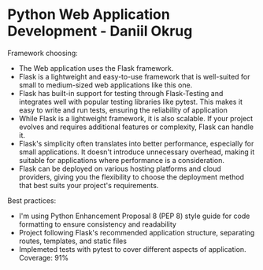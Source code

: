 # Python Web Application Development - Daniil Okrug

Framework choosing:

- The Web application uses the Flask framework.
- Flask is a lightweight and easy-to-use framework that is well-suited for small to medium-sized web applications like this one.
- Flask has built-in support for testing through Flask-Testing and integrates well with popular testing libraries like pytest. This makes it easy to write and run tests, ensuring the reliability of application
- While Flask is a lightweight framework, it is also scalable. If your project evolves and requires additional features or complexity, Flask can handle it.
- Flask's simplicity often translates into better performance, especially for small applications. It doesn't introduce unnecessary overhead, making it suitable for applications where performance is a consideration.
- Flask can be deployed on various hosting platforms and cloud providers, giving you the flexibility to choose the deployment method that best suits your project's requirements.

Best practices:

- I'm using Python Enhancement Proposal 8 (PEP 8) style guide for code formatting to ensure consistency and readability
- Project following Flask's recommended application structure, separating routes, templates, and static files
- Implemeted tests with pytest to cover different aspects of application. Coverage: 91%
